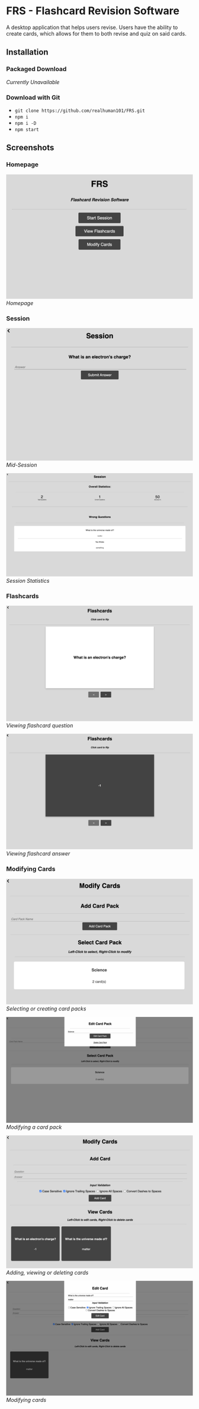 # FRS - Flashcard Revision Software
A desktop application that helps users revise. Users have the ability to create cards, which allows for them to both revise and quiz on said cards.  
  
## Installation
### Packaged Download
*Currently Unavailable*
### Download with Git
- `git clone https://github.com/realhuman101/FRS.git`
- `npm i`
- `npm i -D`
- `npm start`

## Screenshots
### Homepage
![](assets/screenshots/homepage.png)  
*Homepage*

### Session
![](assets/screenshots/session1.png)  
*Mid-Session*  
  
![](assets/screenshots/session2.png)
*Session Statistics*

### Flashcards
![](assets/screenshots/flashcard1.png)  
*Viewing flashcard question*  
  
![](assets/screenshots/flashcard2.png)  
*Viewing flashcard answer*

### Modifying Cards
![](assets/screenshots/modCards1.png)
*Selecting or creating card packs*  
  
![](assets/screenshots/modCards3.png)  
*Modifying a card pack*  

![](assets/screenshots/modCards2.png)  
*Adding, viewing or deleting cards*
  
![](assets/screenshots/modCards4.png)  
*Modifying cards*